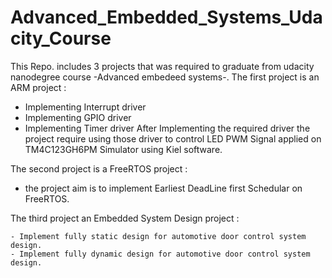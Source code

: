 # Advanced_Embedded_Systems_Udacity_Course
This Repo. includes 3 projects that was required to graduate from udacity nanodegree course -Advanced embedeed systems-.
The first project is an ARM project :
   - Implementing Interrupt driver
   - Implementing GPIO driver
   - Implementing Timer driver 
  After Implementing the required driver the project require using those driver to control LED PWM Signal applied on TM4C123GH6PM Simulator using Kiel software.

The second project is a FreeRTOS project :
   - the project aim is to implement Earliest DeadLine first Schedular on FreeRTOS.


The third project an Embedded System Design project :

    - Implement fully static design for automotive door control system design.
    - Implement fully dynamic design for automotive door control system design.
